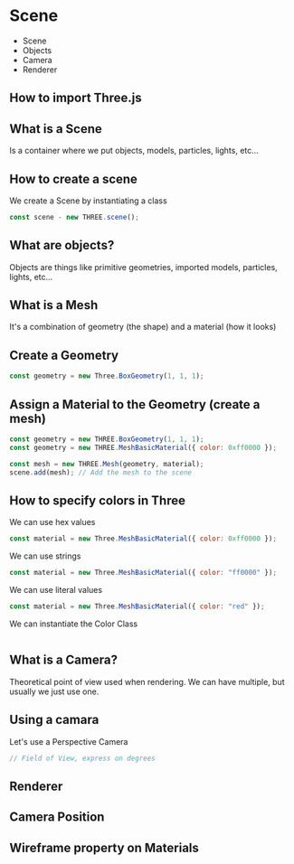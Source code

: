 # Scene

- Scene
- Objects
- Camera
- Renderer

## How to import Three.js

## What is a Scene

Is a container where we put objects, models, particles, lights, etc...

## How to create a scene

We create a Scene by instantiating a class

```js
const scene - new THREE.scene();
```

## What are objects?

Objects are things like primitive geometries, imported models, particles, lights, etc...

## What is a Mesh

It's a combination of geometry (the shape) and a material (how it looks)

## Create a Geometry

```js
const geometry = new Three.BoxGeometry(1, 1, 1);
```

## Assign a Material to the Geometry (create a mesh)

```js
const geometry = new THREE.BoxGeometry(1, 1, 1);
const geometry = new THREE.MeshBasicMaterial({ color: 0xff0000 });

const mesh = new THREE.Mesh(geometry, material);
scene.add(mesh); // Add the mesh to the scene
```

## How to specify colors in Three

We can use hex values

```js
const material = new Three.MeshBasicMaterial({ color: 0xff0000 });
```

We can use strings

```js
const material = new Three.MeshBasicMaterial({ color: "ff0000" });
```

We can use literal values

```js
const material = new Three.MeshBasicMaterial({ color: "red" });
```

We can instantiate the Color Class

```js

```

## What is a Camera?

Theoretical point of view used when rendering.
We can have multiple, but usually we just use one.

## Using a camara

Let's use a Perspective Camera

```js
// Field of View, express on degrees
```

## Renderer

## Camera Position

## Wireframe property on Materials
